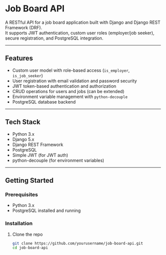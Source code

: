 # Job Board API

A RESTful API for a job board application built with Django and Django REST Framework (DRF).  
It supports JWT authentication, custom user roles (employer/job seeker), secure registration, and PostgreSQL integration.

---

## Features

- Custom user model with role-based access (`is_employer`, `is_job_seeker`)  
- User registration with email validation and password security  
- JWT token-based authentication and authorization  
- CRUD operations for users and jobs (can be extended)  
- Environment variable management with `python-decouple`  
- PostgreSQL database backend  

---

## Tech Stack

- Python 3.x  
- Django 5.x  
- Django REST Framework  
- PostgreSQL  
- Simple JWT (for JWT auth)  
- python-decouple (for environment variables)  

---

## Getting Started

### Prerequisites

- Python 3.x  
- PostgreSQL installed and running  

### Installation

1. Clone the repo  
   ```bash
   git clone https://github.com/yourusername/job-board-api.git
   cd job-board-api
